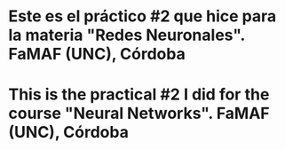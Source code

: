 # Este es el práctico #2 que hice para la materia "Redes Neuronales". FaMAF (UNC), Córdoba

# This is the practical #2 I did for the course "Neural Networks". FaMAF (UNC), Córdoba
